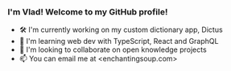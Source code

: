 ### I'm Vlad! Welcome to my GitHub profile!

- 🛠️ I'm currently working on my custom dictionary app, Dictus
- 🔬 I'm learning web dev with TypeScript, React and GraphQL
- 🌱 I'm looking to collaborate on open knowledge projects
- 📫 You can email me at <enchantingsoup.com>
